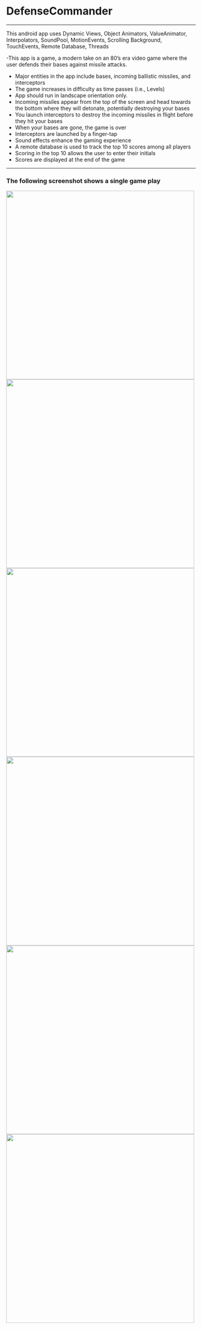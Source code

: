 # DefenseCommander
---
This android app uses Dynamic Views, Object Animators, ValueAnimator, Interpolators, SoundPool, MotionEvents,
Scrolling Background, TouchEvents, Remote Database, Threads

-This app is a game, a modern take on an 80’s era video game where the user defends their bases against
missile attacks.
- Major entities in the app include bases, incoming ballistic missiles, and interceptors
- The game increases in difficulty as time passes (i.e., Levels)
- App should run in landscape orientation only.
- Incoming missiles appear from the top of the screen and head towards the bottom where they will
detonate, potentially destroying your bases
- You launch interceptors to destroy the incoming missiles in flight before they hit your bases
- When your bases are gone, the game is over
- Interceptors are launched by a finger-tap
- Sound effects enhance the gaming experience
- A remote database is used to track the top 10 scores among all players
- Scoring in the top 10 allows the user to enter their initials
- Scores are displayed at the end of the game
---
### The following screenshot shows a single game play
<img src="https://github.com/allanzguan/DefenseCommander/tree/main/screenshot/Screenshot_1618636532.png" height="500">
<img src="https://github.com/allanzguan/DefenseCommander/tree/main/screenshot/Screenshot_1618636574.png" height="500">
<img src="https://github.com/allanzguan/DefenseCommander/tree/main/screenshot/Screenshot_1618636582.png" height="500">
<img src="https://github.com/allanzguan/DefenseCommander/tree/main/screenshot/Screenshot_1618636584.png" height="500">
<img src="https://github.com/allanzguan/DefenseCommander/tree/main/screenshot/Screenshot_1618636587.png" height="500">
<img src="https://github.com/allanzguan/DefenseCommander/tree/main/screenshot/Screenshot_1618636609.png" height="500">
